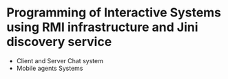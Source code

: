 # Programming of Interactive Systems using RMI infrastructure and Jini discovery service


 * Client and Server Chat system
 * Mobile agents Systems
